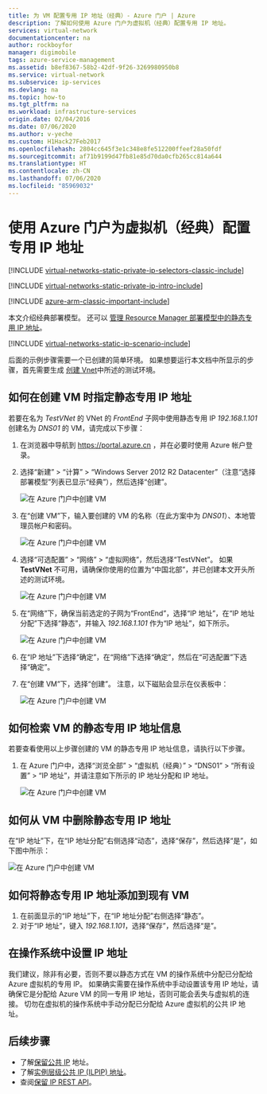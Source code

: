```yaml
---
title: 为 VM 配置专用 IP 地址（经典）- Azure 门户 | Azure
description: 了解如何使用 Azure 门户为虚拟机（经典）配置专用 IP 地址。
services: virtual-network
documentationcenter: na
author: rockboyfor
manager: digimobile
tags: azure-service-management
ms.assetid: b8ef8367-58b2-42df-9f26-3269980950b8
ms.service: virtual-network
ms.subservice: ip-services
ms.devlang: na
ms.topic: how-to
ms.tgt_pltfrm: na
ms.workload: infrastructure-services
origin.date: 02/04/2016
ms.date: 07/06/2020
ms.author: v-yeche
ms.custom: H1Hack27Feb2017
ms.openlocfilehash: 2804cc645f3e1c348e8fe512200ffeef28a50fdf
ms.sourcegitcommit: af71b9199d47fb81e85d70da0cfb265cc814a644
ms.translationtype: HT
ms.contentlocale: zh-CN
ms.lasthandoff: 07/06/2020
ms.locfileid: "85969032"
---
```

# <a name="configure-private-ip-addresses-for-a-virtual-machine-classic-using-the-azure-portal"></a>使用 Azure 门户为虚拟机（经典）配置专用 IP 地址

[!INCLUDE [virtual-networks-static-private-ip-selectors-classic-include](../../includes/virtual-networks-static-private-ip-selectors-classic-include.md)]

[!INCLUDE [virtual-networks-static-private-ip-intro-include](../../includes/virtual-networks-static-private-ip-intro-include.md)]

[!INCLUDE [azure-arm-classic-important-include](../../includes/azure-arm-classic-important-include.md)]

本文介绍经典部署模型。 还可以 [管理 Resource Manager 部署模型中的静态专用 IP 地址](virtual-networks-static-private-ip-arm-pportal.md)。

[!INCLUDE [virtual-networks-static-ip-scenario-include](../../includes/virtual-networks-static-ip-scenario-include.md)]

后面的示例步骤需要一个已创建的简单环境。 如果想要运行本文档中所显示的步骤，首先需要生成 [创建 Vnet](virtual-networks-create-vnet-classic-pportal.md)中所述的测试环境。

## <a name="how-to-specify-a-static-private-ip-address-when-creating-a-vm"></a>如何在创建 VM 时指定静态专用 IP 地址
若要在名为 *TestVNet* 的 VNet 的 *FrontEnd* 子网中使用静态专用 IP *192.168.1.101* 创建名为 *DNS01* 的 VM，请完成以下步骤：

1. 在浏览器中导航到 https://portal.azure.cn ，并在必要时使用 Azure 帐户登录。
2. 选择“新建” > “计算” > “Windows Server 2012 R2 Datacenter”（注意“选择部署模型”列表已显示“经典”），然后选择“创建”。     

    ![在 Azure 门户中创建 VM](./media/virtual-networks-static-ip-classic-pportal/figure01.png)
3. 在“创建 VM”下，输入要创建的 VM 的名称（在此方案中为 *DNS01*）、本地管理员帐户和密码。

    ![在 Azure 门户中创建 VM](./media/virtual-networks-static-ip-classic-pportal/figure02.png)
4. 选择“可选配置” > “网络” > “虚拟网络”，然后选择“TestVNet”。    如果 **TestVNet** 不可用，请确保你使用的位置为“中国北部”，并已创建本文开头所述的测试环境。

    ![在 Azure 门户中创建 VM](./media/virtual-networks-static-ip-classic-pportal/figure03.png)
5. 在“网络”下，确保当前选定的子网为“FrontEnd”，选择“IP 地址”，在“IP 地址分配”下选择“静态”，并输入 *192.168.1.101* 作为“IP 地址”，如下所示。   

    ![在 Azure 门户中创建 VM](./media/virtual-networks-static-ip-classic-pportal/figure04.png)    
6. 在“IP 地址”下选择“确定”，在“网络”下选择“确定”，然后在“可选配置”下选择“确定”。     
7. 在“创建 VM”下，选择“创建”。  注意，以下磁贴会显示在仪表板中：

    ![在 Azure 门户中创建 VM](./media/virtual-networks-static-ip-classic-pportal/figure05.png)

## <a name="how-to-retrieve-static-private-ip-address-information-for-a-vm"></a>如何检索 VM 的静态专用 IP 地址信息
若要查看使用以上步骤创建的 VM 的静态专用 IP 地址信息，请执行以下步骤。

1. 在 Azure 门户中，选择“浏览全部” > “虚拟机（经典）” > “DNS01” > “所有设置” > “IP 地址”，并请注意如下所示的 IP 地址分配和 IP 地址。    

    ![在 Azure 门户中创建 VM](./media/virtual-networks-static-ip-classic-pportal/figure06.png)

## <a name="how-to-remove-a-static-private-ip-address-from-a-vm"></a>如何从 VM 中删除静态专用 IP 地址

在“IP 地址”下，在“IP 地址分配”右侧选择“动态”，选择“保存”，然后选择“是”，如下图中所示：

![在 Azure 门户中创建 VM](./media/virtual-networks-static-ip-classic-pportal/figure07.png)

<!--CORRECT NO LEFT 4 PADDING BLANK-->

## <a name="how-to-add-a-static-private-ip-address-to-an-existing-vm"></a>如何将静态专用 IP 地址添加到现有 VM

1. 在前面显示的“IP 地址”下，在“IP 地址分配”右侧选择“静态”。
2. 对于“IP 地址”，键入 *192.168.1.101*，选择“保存”，然后选择“是”。  

## <a name="set-ip-addresses-within-the-operating-system"></a>在操作系统中设置 IP 地址

我们建议，除非有必要，否则不要以静态方式在 VM 的操作系统中分配已分配给 Azure 虚拟机的专用 IP。 如果确实需要在操作系统中手动设置该专用 IP 地址，请确保它是分配给 Azure VM 的同一专用 IP 地址，否则可能会丢失与虚拟机的连接。 切勿在虚拟机的操作系统中手动分配已分配给 Azure 虚拟机的公共 IP 地址。

## <a name="next-steps"></a>后续步骤
* 了解[保留公共 IP](virtual-networks-reserved-public-ip.md) 地址。
* 了解[实例层级公共 IP (ILPIP) 地址](virtual-networks-instance-level-public-ip.md)。
* 查阅[保留 IP REST API](https://msdn.microsoft.com/library/azure/dn722420.aspx)。

<!-- Update_Description: update meta properties, wording update, update link -->